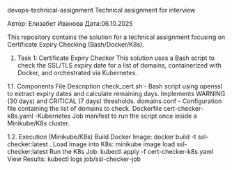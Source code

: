  devops-technical-assignment
Technical assignment for interview

 Автор: Елизабет Иванова
 Дата:06.10.2025 

This repository contains the solution for a technical assignment focusing on Certificate Expiry Checking (Bash/Docker/K8s).

1. Task 1: Certificate Expiry Checker
This solution uses a Bash script to check the SSL/TLS expiry date for a list of domains, containerized with Docker, and orchestrated via Kubernetes.

1.1. Components File Description
check_cert.sh - Bash script using openssl to extract expiry dates and calculate remaining days. Implements WARNING (30 days) and CRITICAL (7 days) thresholds.
domains.conf - Configuration file containing the list of domains to check.
Dockerfile
cert-checker-k8s.yaml -Kubernetes Job manifest to run the script once inside a Minikube/K8s cluster.

1.2. Execution (Minikube/K8s)
Build Docker Image:
  docker build -t ssl-checker:latest .
Load Image into K8s:
  minikube image load ssl-checker:latest
Run the K8s Job:
  kubectl apply -f cert-checker-k8s.yaml
View Results:
kubectl logs job/ssl-checker-job
